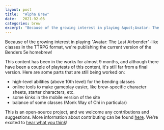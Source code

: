 ```yaml
---
layout: post
title:  "Alpha Brew"
date:   2021-02-03
categories: brew
excerpt: "Because of the growing interest in playing &quot;Avatar: The Last Airbender&quot;-like classes in the TTRPG format, we're publishing the current version of the Benders 5e homebrew!"
---
```


Because of the growing interest in playing "Avatar: The Last Airbender"-like classes in the TTRPG format, we're publishing the current version of the Benders 5e homebrew!

This content has been in the works for almost 9 months, and although there have been a couple of playtests of this content, it's still far from a final version. Here are some parts that are still being worked on:
- high-level abilities (above 10th level) for the bending classes
- online tools to make gameplay easier, like brew-specific character sheets, starter characters, etc.
- some kinks in the mobile version of the site
- balance of some classes (Monk Way of Chi in particular)

This is an open-source project, and we welcome any contributions and suggestions. More information about contributing can be found [here](/contributing). We're excited to [hear what you think](https://forms.gle/H2VMopAN7gtaRrG5A)!
<!-- Support small creators, open-source! We want YOUR help (insert Aang pointing) -->